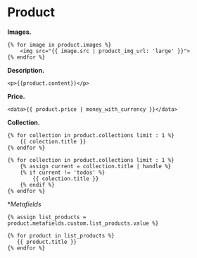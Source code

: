 # Product

**Images.**
```
{% for image in product.images %}
    <img src="{{ image.src | product_img_url: 'large' }}">
{% endfor %}
```

**Description.**
```
<p>{{product.content}}</p>
```

**Price.**
```
<data>{{ product.price | money_with_currency }}</data>
```

**Collection.**
```
{% for collection in product.collections limit : 1 %}
    {{ colection.title }}
{% endfor %}

{% for collection in product.collections limit : 1 %}
    {% assign current = collection.title | handle %}
    {% if current != 'todos' %}
        {{ colection.title }}
    {% endif %}
{% endfor %}
```

**Metafields*
```
{% assign list_products = product.metafields.custom.list_products.value %}

{% for product in list_products %}
   {{ product.title }} 
{% endfor %}
```
